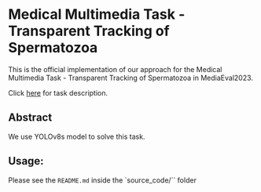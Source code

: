 # Medical Multimedia Task - Transparent Tracking of Spermatozoa

This is the official implementation of our approach for the Medical Multimedia Task - Transparent Tracking of Spermatozoa in MediaEval2023.

Click [here](https://multimediaeval.github.io/editions/2023/tasks/medico/) for task description.

<!-- Our Overleaf project: [link](https://www.overleaf.com/read/hgqwvqkjybky) -->


## Abstract
We use YOLOv8s model to solve this task.

## Usage:
Please see the `README.md` inside the `source_code/`` folder
